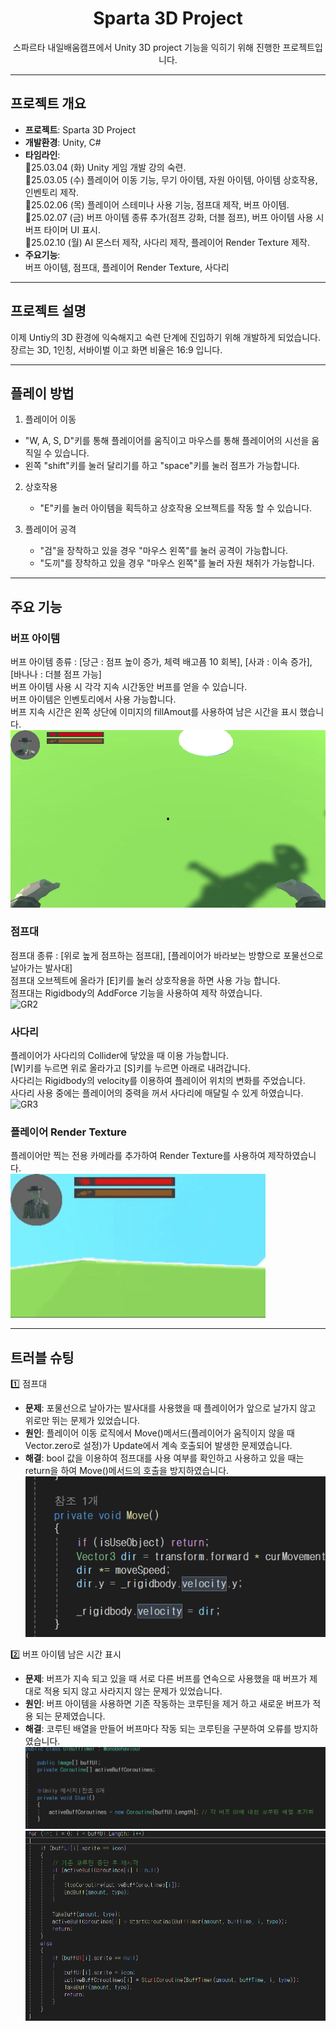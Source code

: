 <div align="center">

# Sparta 3D Project
스파르타 내일배움캠프에서 Unity 3D project 기능을 익히기 위해 진행한 프로젝트입니다.

</div>
  
----
  
## 프로젝트 개요
  
- **프로젝트**: Sparta 3D Project  
- **개발환경**: Unity, C#  
- **타임라인**:  
  🔹25.03.04 (화) Unity 게임 개발 강의 숙련.  
  🔹25.03.05 (수) 플레이어 이동 기능, 무기 아이템, 자원 아이템, 아이템 상호작용, 인벤토리 제작.   
  🔹25.02.06 (목) 플레이어 스테미나 사용 기능, 점프대 제작, 버프 아이템.   
  🔹25.02.07 (금) 버프 아이템 종류 추가(점프 강화, 더블 점프), 버프 아이템 사용 시 버프 타이머 UI 표시.   
  🔹25.02.10 (월) AI 몬스터 제작, 사다리 제작, 플레이어 Render Texture 제작.  
- **주요기능**:  
  버프 아이템, 점프대, 플레이어 Render Texture, 사다리 
  
----

## 프로젝트 설명

이제 Untiy의 3D 환경에 익숙해지고 숙련 단계에 진입하기 위해 개발하게 되었습니다.   
장르는 3D, 1인칭, 서바이벌 이고 화면 비율은 16:9 입니다.

----

## 플레이 방법

1. 플레이어 이동
  - "W, A, S, D"키를 통해 플레이어를 움직이고 마우스를 통해 플레이어의 시선을 움직일 수 있습니다.
  - 왼쪽 "shift"키를 눌러 달리기를 하고 "space"키를 눌러 점프가 가능합니다.

2. 상호작용
   - "E"키를 눌러 아이템을 획득하고 상호작용 오브젝트를 작동 할 수 있습니다.

3. 플레이어 공격
   - "검"을 장착하고 있을 경우 "마우스 왼쪽"를 눌러 공격이 가능합니다.
   - "도끼"를 장착하고 있을 경우 "마우스 왼쪽"를 눌러 자원 채취가 가능합니다.

---

## 주요 기능

### 버프 아이템
버프 아이템 종류 : [당근 : 점프 높이 증가, 체력 배고픔 10 회복], [사과 : 이속 증가], [바나나 : 더블 점프 가능]  
버프 아이템 사용 시 각각 지속 시간동안 버프를 얻을 수 있습니다.  
버프 아이템은 인벤토리에서 사용 가능합니다.  
버프 지속 시간은 왼쪽 상단에 이미지의 fillAmout를 사용하여 남은 시간을 표시 했습니다.  
![GR1](https://github.com/DDanPat/3Dproject/blob/main/ReadMeFiles/GR1.gif)


### 점프대
점프대 종류 : [위로 높게 점프하는 점프대], [플레이어가 바라보는 방향으로 포물선으로 날아가는 발사대]  
점프대 오브젝트에 올라가 [E]키를 눌러 상호작용을 하면 사용 가능 합니다.  
점프대는 Rigidbody의 AddForce 기능을 사용하여 제작 하였습니다.  
![GR2](https://github.com/DDanPat/3Dproject/blob/main/ReadMeFiles/GR2.gif)

### 사다리
플레이어가 사다리의 Collider에 닿았을 때 이용 가능합니다.  
[W]키를 누르면 위로 올라가고 [S]키를 누르면 아래로 내려갑니다.  
사다리는 Rigidbody의 velocity를 이용하여 플레이어 위치의 변화를 주었습니다.  
사다리 사용 중에는 플레이어의 중력을 꺼서 사다리에 매달릴 수 있게 하였습니다.  
![GR3](https://github.com/DDanPat/3Dproject/blob/main/ReadMeFiles/GR3.gif)

### 플레이어 Render Texture
플레이어만 찍는 전용 카메라를 추가하여 Render Texture를 사용하여 제작하였습니다.  
![GR4](https://github.com/DDanPat/3Dproject/blob/main/ReadMeFiles/GR4.gif)

----

## 트러블 슈팅

1️⃣ 점프대
- **문제**: 포물선으로 날아가는 발사대를 사용했을 때 플레이어가 앞으로 날가지 않고 위로만 뛰는 문제가 있었습니다.
- **원인**: 플레이어 이동 로직에서 Move()메서드(플레이어가 움직이지 않을 때 Vector.zero로 설정)가 Update에서 계속 호출되어 발생한 문제였습니다.
- **해결**: bool 값을 이용하여 점프대를 사용 여부를 확인하고 사용하고 있을 때는 return을 하여 Move()메서드의 호출을 방지하였습니다.   
![TroubleShooting1](https://github.com/DDanPat/3Dproject/blob/main/ReadMeFiles/TroubleShooting1.png)

2️⃣ 버프 아이템 남은 시간 표시
- **문제**: 버프가 지속 되고 있을 때 서로 다른 버프를 연속으로 사용했을 때 버프가 제대로 적용 되지 않고 사라지지 않는 문제가 있었습니다.  
- **원인**: 버프 아이템을 사용하면 기존 작동하는 코루틴을 제거 하고 새로운 버프가 적용 되는 문제였습니다.   
- **해결**: 코루틴 배열을 만들어 버프마다 작동 되는 코루틴을 구분하여 오류를 방지하였습니다.    
![TroubleShooting2](https://github.com/DDanPat/3Dproject/blob/main/ReadMeFiles/TroubleShooting2.png)
![TroubleShooting3](https://github.com/DDanPat/3Dproject/blob/main/ReadMeFiles/TroubleShooting3.png)
